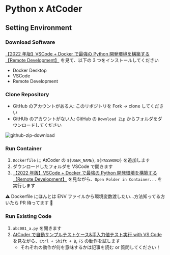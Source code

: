 # Python x AtCoder

## Setting Environment

### Download Software

[【2022 年版】VSCode + Docker で最強の Python 開発環境を構築する【Remote Development】](https://www.true-fly.com/entry/2021/12/08/073000) を見て、以下の 3 つをインストールしてください

- Docker Desktop
- VSCode
- Remote Development

### Clone Repository

- GitHub のアカウントがある人: このリポジトリを Fork -> clone してください
- GitHUb のアカウントがない人: GitHub の `Download Zip` からフォルダをダウンロードしてください

![github-zip-download](https://user-images.githubusercontent.com/39449357/168466256-1f4269c0-6b56-43b9-b6ab-bfbc4e5f46d0.png)

### Run Container

1. `Dockerfile` に AtCoder の `${USER_NAME}`, `${PASSWORD}` を追加します
2. ダウンロードしたフォルダを VSCode で開きます
3. [【2022 年版】VSCode + Docker で最強の Python 開発環境を構築する【Remote Development】](https://www.true-fly.com/entry/2021/12/08/073000) を見ながら、`Open Folder in Container...` を実行します

⚠️ Dockerfile にほんとは ENV ファイルから環境変数渡したい...方法知ってる方いたら PR 待ってます 🙏

### Run Existing Code

1. `abc081_a.py` を開きます
2. [AtCoder で自動サンプルテストケース&手入力値テスト実行 with VS Code](https://qiita.com/chokoryu/items/4b31ffb89dbc8cb86971) を見ながら、`Ctrl + Shift + B`, `F5` の動作を試します
   - それぞれの動作が何を意味するかは記事を読む or 質問してください！
